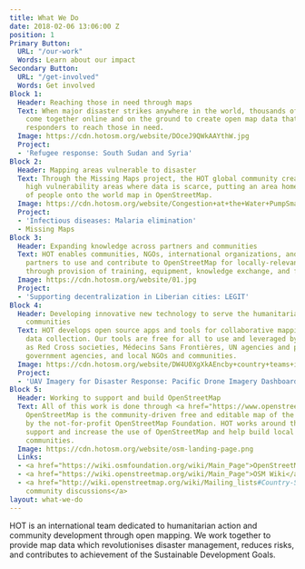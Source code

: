 ```yaml
---
title: What We Do
date: 2018-02-06 13:06:00 Z
position: 1
Primary Button:
  URL: "/our-work"
  Words: Learn about our impact
Secondary Button:
  URL: "/get-involved"
  Words: Get involved
Block 1:
  Header: Reaching those in need through maps
  Text: When major disaster strikes anywhere in the world, thousands of HOT volunteers
    come together online and on the ground to create open map data that enables disaster
    responders to reach those in need.
  Image: https://cdn.hotosm.org/website/DOceJ9QWkAAYthW.jpg
  Project:
  - 'Refugee response: South Sudan and Syria'
Block 2:
  Header: Mapping areas vulnerable to disaster
  Text: Through the Missing Maps project, the HOT global community creates maps of
    high vulnerability areas where data is scarce, putting an area home to millions
    of people onto the world map in OpenStreetMap.
  Image: https://cdn.hotosm.org/website/Congestion+at+the+Water+PumpSmall.jpg
  Project:
  - 'Infectious diseases: Malaria elimination'
  - Missing Maps
Block 3:
  Header: Expanding knowledge across partners and communities
  Text: HOT enables communities, NGOs, international organizations, and government
    partners to use and contribute to OpenStreetMap for locally-relevant challenges
    through provision of training, equipment, knowledge exchange, and field projects.
  Image: https://cdn.hotosm.org/website/01.jpg
  Project:
  - 'Supporting decentralization in Liberian cities: LEGIT'
Block 4:
  Header: Developing innovative new technology to serve the humanitarian and development
    communities
  Text: HOT develops open source apps and tools for collaborative mapping and geospatial
    data collection. Our tools are free for all to use and leveraged by partners such
    as Red Cross societies, Médecins Sans Frontières, UN agencies and programmes,
    government agencies, and local NGOs and communities.
  Image: https://cdn.hotosm.org/website/DW4U0XgXkAEncby+country+teams+in+Kampala+Feb+2018.jpg
  Project:
  - 'UAV Imagery for Disaster Response: Pacific Drone Imagery Dashboard (PacDID)'
Block 5:
  Header: Working to support and build OpenStreetMap
  Text: All of this work is done through <a href="https://www.openstreetmap.org/">OpenStreetMap</a>.
    OpenStreetMap is the community-driven free and editable map of the world, supported
    by the not-for-profit OpenStreetMap Foundation. HOT works around the globe to
    support and increase the use of OpenStreetMap and help build local OpenStreetMap
    communities.
  Image: https://cdn.hotosm.org/website/osm-landing-page.png
  Links:
  - <a href="https://wiki.osmfoundation.org/wiki/Main_Page">OpenStreetMap Foundation</a>
  - <a href="https://wiki.openstreetmap.org/wiki/Main_Page">OSM Wiki</a>
  - <a href="http://wiki.openstreetmap.org/wiki/Mailing_lists#Country-Specific_Lists">Local
    community discussions</a>
layout: what-we-do
---
```


HOT is an international team dedicated to humanitarian action and community development through open mapping. We work together to provide map data which revolutionises disaster management, reduces risks, and contributes to achievement of the Sustainable Development Goals.
